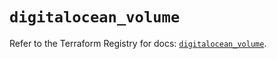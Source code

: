 # `digitalocean_volume`

Refer to the Terraform Registry for docs: [`digitalocean_volume`](https://registry.terraform.io/providers/digitalocean/digitalocean/2.45.0/docs/resources/volume).
